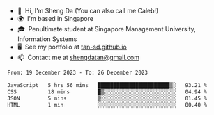 <!---
tan-sd/tan-sd is a ✨ special ✨ repository because its `README.md` (this file) appears on your GitHub profile.
You can click the Preview link to take a look at your changes.
--->
- 👋  Hi, I'm Sheng Da (You can also call me Caleb!)
- 🌍  I'm based in Singapore
- 🎓  Penultimate student at Singapore Management University, Information Systems
- 🖥️  See my portfolio at [tan-sd.github.io](https://tan-sd.github.io/)
- 📫  Contact me at [shengdatan@gmail.com](mailto:shengdatan@gmail.com)

<!--START_SECTION:waka-->

```txt
From: 19 December 2023 - To: 26 December 2023

JavaScript   5 hrs 56 mins   ███████████████████████▒░   93.21 %
CSS          18 mins         █▒░░░░░░░░░░░░░░░░░░░░░░░   04.94 %
JSON         5 mins          ▒░░░░░░░░░░░░░░░░░░░░░░░░   01.45 %
HTML         1 min           ░░░░░░░░░░░░░░░░░░░░░░░░░   00.40 %
```

<!--END_SECTION:waka-->
